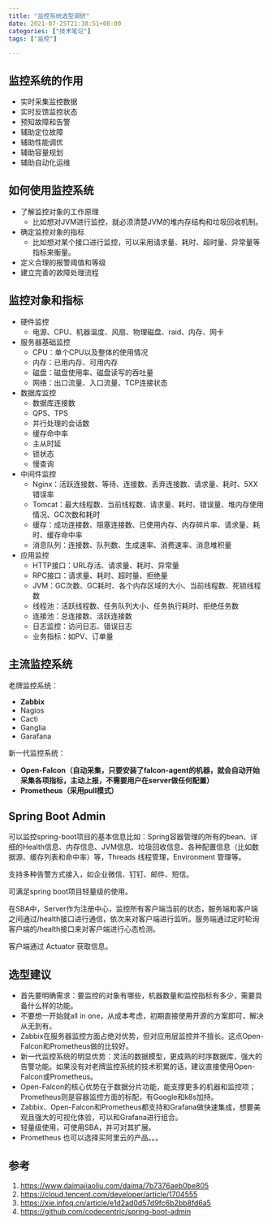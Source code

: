 ```yaml
---
title: "监控系统选型调研"
date: 2021-07-25T21:38:51+08:00
categories: ["技术笔记"]
tags: ["监控"]

---
```


## 监控系统的作用

- 实时采集监控数据
- 实时反馈监控状态
- 预知故障和告警
- 辅助定位故障
- 辅助性能调优
- 辅助容量规划
- 辅助自动化运维

## 如何使用监控系统

- 了解监控对象的工作原理
  - 比如想对JVM进行监控，就必须清楚JVM的堆内存结构和垃圾回收机制。
- 确定监控对象的指标
  - 比如想对某个接口进行监控，可以采用请求量、耗时、超时量、异常量等指标来衡量。
- 定义合理的报警阈值和等级
- 建立完善的故障处理流程

## 监控对象和指标

- 硬件监控
  - 电源、CPU、机器温度、风扇、物理磁盘、raid、内存、网卡
- 服务器基础监控
  - CPU：单个CPU以及整体的使用情况
  - 内存：已用内存、可用内存
  - 磁盘：磁盘使用率、磁盘读写的吞吐量
  - 网络：出口流量、入口流量、TCP连接状态
- 数据库监控
  - 数据库连接数
  - QPS、TPS
  - 并行处理的会话数
  - 缓存命中率
  - 主从时延
  - 锁状态
  - 慢查询
- 中间件监控
  - Nginx：活跃连接数、等待、连接数、丢弃连接数、请求量、耗时、5XX错误率
  - Tomcat：最大线程数、当前线程数、请求量、耗时、错误量、堆内存使用情况、GC次数和耗时
  - 缓存：成功连接数、阻塞连接数、已使用内存、内存碎片率、请求量、耗时、缓存命中率
  - 消息队列：连接数、队列数、生成速率、消费速率、消息堆积量
- 应用监控
  - HTTP接口：URL存活、请求量、耗时、异常量
  - RPC接口：请求量、耗时、超时量、拒绝量
  - JVM：GC次数、GC耗时、各个内存区域的大小、当前线程数、死锁线程数
  - 线程池：活跃线程数、任务队列大小、任务执行耗时、拒绝任务数
  - 连接池：总连接数、活跃连接数
  - 日志监控：访问日志、错误日志
  - 业务指标：如PV、订单量

## 主流监控系统

老牌监控系统：

- **Zabbix**
- Nagios
- Cacti
- Ganglia
- Garafana

新一代监控系统：

- **Open-Falcon（自动采集，只要安装了falcon-agent的机器，就会自动开始采集各项指标，主动上报，不需要用户在server做任何配置）**
- **Prometheus（采用pull模式）**

## Spring Boot Admin

可以监控spring-boot项目的基本信息比如：Spring容器管理的所有的bean、详细的Health信息、内存信息、JVM信息、垃圾回收信息、各种配置信息（比如数据源、缓存列表和命中率）等，Threads 线程管理，Environment 管理等。

支持多种告警方式接入，如企业微信、钉钉、邮件、短信。

可满足spring boot项目轻量级的使用。

在SBA中，Server作为注册中心，监控所有客户端当前的状态，服务端和客户端之间通过/health接口进行通信，依次来对客户端进行监听。服务端通过定时轮询客户端的/health接口来对客户端进行心态检测。

客户端通过 Actuator 获取信息。

## 选型建议

- 首先要明确需求：要监控的对象有哪些，机器数量和监控指标有多少，需要具备什么样的功能。
- 不要想一开始就all in one，从成本考虑，初期直接使用开源的方案即可，解决从无到有。
- Zabbix在服务器监控方面占绝对优势，但对应用层监控并不擅长。这点Open-Falcon和Prometheus做的比较好。
- 新一代监控系统的明显优势：灵活的数据模型，更成熟的时序数据库，强大的告警功能。如果没有对老牌监控系统的技术积累的话，建议直接使用Open-Falcon或Prometheus。
- Open-Falcon的核心优势在于数据分片功能，能支撑更多的机器和监控项；Prometheus则是容器监控方面的标配，有Google和k8s加持。
- Zabbix、Open-Falcon和Prometheus都支持和Grafana做快速集成，想要美观且强大的可视化体验，可以和Grafana进行组合。
- 轻量级使用，可使用SBA，并可对其扩展。
- Prometheus 也可以选择买阿里云的产品。。。

## 参考

1. https://www.daimajiaoliu.com/daima/7b7376aeb0be805
2. https://cloud.tencent.com/developer/article/1704555
3. https://xie.infoq.cn/article/e1d2ad0d57d9fc6b2bb8fd6a5
4. https://github.com/codecentric/spring-boot-admin